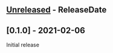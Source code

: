 <!-- next-header -->

## [Unreleased] - ReleaseDate

## [0.1.0] - 2021-02-06

Initial release

<!-- next-url -->
[Unreleased]: https://github.com/wasm-rs/shared-channel/compare/v0.1.0...HEAD
